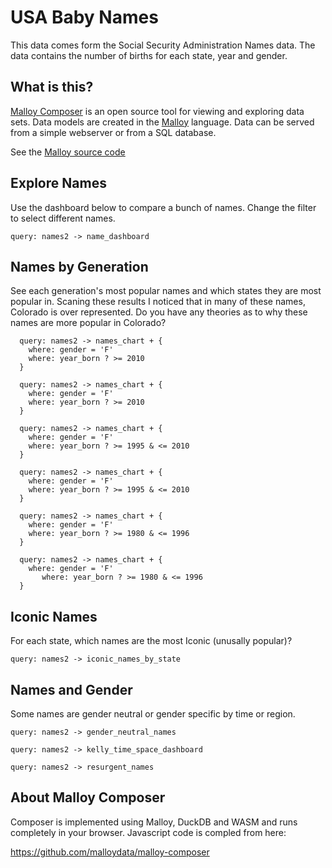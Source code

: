 # USA Baby Names
This data comes form the Social Security Administration Names data.  The
data contains the number of births for each state, year and gender.

## What is this?

[Malloy Composer](https://github.com/malloydata/malloy-composer) is an open source tool for viewing and exploring data sets.  Data models are created in the  [Malloy](https://github.com/looker-open-source/malloy/) language.  Data can be served from a simple webserver or from a SQL database.  

See the [Malloy source code](https://github.com/lloydtabb/baby_names/) 


## Explore Names

Use the dashboard below to compare a bunch of names. Change the filter to select different names.

<!-- malloy-query  
  name="Name Dashboard - Compare Names"
  model="names.malloy"
  renderer="dashboard"
-->
```malloy
query: names2 -> name_dashboard
```

## Names by Generation

See each generation's most popular names and which states they are most popular in.  Scaning these results I noticed that in many of these names, Colorado is over represented.  Do you have any theories as to why these names are more popular in Colorado?

<!-- malloy-query  
  name="Current: Most popular female names on or after 2010"
  model="names.malloy"
-->
```malloy
  query: names2 -> names_chart + {
    where: gender = 'F'
    where: year_born ? >= 2010
  }
```

<!-- malloy-query  
  name="Current: Most popular male names on or after 2010"
  model="names.malloy"
-->
```malloy
  query: names2 -> names_chart + {
    where: gender = 'F'
    where: year_born ? >= 2010
  }
```

<!-- malloy-query  
  name="Gen-Z: Most popular female names between 1995 and 2010"
  model="names.malloy"
-->
```malloy
  query: names2 -> names_chart + {
    where: gender = 'F'
    where: year_born ? >= 1995 & <= 2010
  }
```

<!-- malloy-query  
  name="Gen-Z: Most popular male names  between 1995 and 2010"
  model="names.malloy"
-->
```malloy
  query: names2 -> names_chart + {
    where: gender = 'F'
    where: year_born ? >= 1995 & <= 2010
  }
```

<!-- malloy-query  
  name="Millenial: Most popular female names between 1980 and 1995"
  model="names.malloy"
-->
```malloy
  query: names2 -> names_chart + {
    where: gender = 'F'
    where: year_born ? >= 1980 & <= 1996
  }
```

<!-- malloy-query  
  name="Millenial: Most popular male names  between 1980 and 1995"
  model="names.malloy"
-->
```malloy
  query: names2 -> names_chart + {
    where: gender = 'F'
       where: year_born ? >= 1980 & <= 1996
  }
```

## Iconic Names

For each state, which names are the most Iconic (unusally popular)?
 
 <!-- malloy-query  
  name="Iconic Names by State"
  model="names.malloy"
-->
```malloy
query: names2 -> iconic_names_by_state
```


## Names and Gender
Some names are gender neutral or gender specific by time or region.  

 <!-- malloy-query  
  name="Gender Neutral Name"
  description="Some names can be are common for both female and male genders.  This query investigates gender neutral names and their use over time and location."
  model="names.malloy"
-->
```malloy
query: names2 -> gender_neutral_names
```

 <!-- malloy-query  
  name="Kelly in Space and Time`"
  description="Examine the name 'Kelly' over time and location (in fine detail)."
  model="names.malloy"
  renderer="dashboard"
-->
```malloy
query: names2 -> kelly_time_space_dashboard
```

 <!-- malloy-query  
  name="Resurgent Names`"
  description="Names, once popular, lose popularity and then, sometime later, re-gain popularity.  This query finds those names.  We find the two most popular decades for a given name and the time difference between them"
  model="names.malloy"
-->
```malloy
query: names2 -> resurgent_names
```


## About Malloy Composer

Composer is implemented using Malloy, DuckDB and WASM and runs completely
in your browser.  Javascript code is compled from here:

  https://github.com/malloydata/malloy-composer
  
